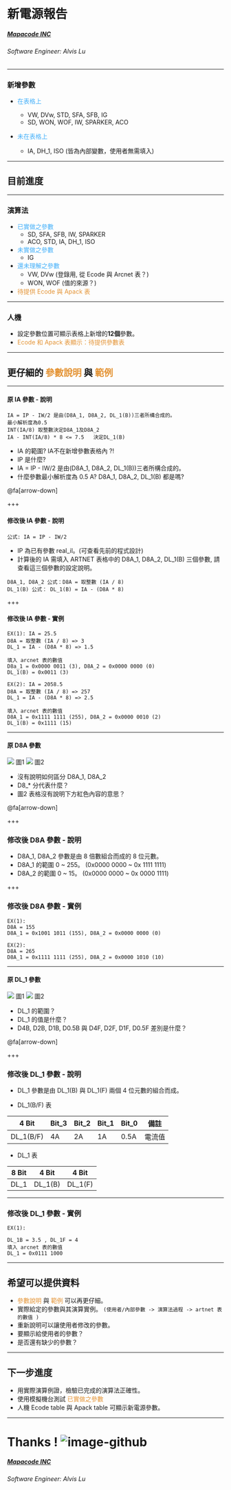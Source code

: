 <!-- $theme: gaia -->

# 新電源報告

##### [Mapacode INC](mapacode.tw)

###### Software Engineer: Alvis Lu

---

### 新增參數
- <span style="color:#42affa">在表格上</span>
    - VW, DVw, STD, SFA, SFB, IG
    - SD, WON, WOF, IW, SPARKER, ACO

- <span style="color:#42affa">未在表格上</span>
    - IA, DH_1, ISO (皆為內部變數，使用者無需填入)

---

## 目前進度

---

### 演算法

- <span style="color:#42affa">已實做之參數</span>
	- SD, SFA, SFB, IW, SPARKER
	- ACO, STD, IA, DH_1, ISO
- <span style="color:#42affa">未實做之參數</span>
	- IG
- <span style="color:#42affa">還未理解之參數</span>
	- VW, DVw  (登錄用, 從 Ecode 與 Arcnet 表？)
	- WON, WOF (值的來源？)
- <span style="color:#e49436">待提供 Ecode 與 Apack 表</span>

---

### 人機

- 設定參數位置可顯示表格上新增的**12個**參數。
- <span style="color:#e49436">Ecode 和 Apack 表顯示：待提供參數表</span>

---

## 更仔細的 <span style="color:#e49436">參數說明</span> 與 <span style="color:#e49436">範例</span>

---

#### 原 IA 參數 - 說明

```
IA = IP - IW/2 是由(D8A_1, D8A_2, DL_1(B))三者所構合成的。
最小解析度為0.5
INT(IA/8) 取整數決定D8A_1及D8A_2
IA - INT(IA/8) * 8 <= 7.5   決定DL_1(B)

```

* IA 的範圍? IA不在新增參數表格內 ?!
* IP 是什麼?
* IA = IP - IW/2  是由(D8A_1, D8A_2, DL_1(B))三者所構合成的。
* 什麼參數最小解析度為 0.5 A? D8A_1, D8A_2, DL_1(B) 都是嗎?

@fa[arrow-down]

+++

#### 修改後 IA 參數 - 說明

```
公式: IA = IP - IW/2
```

- IP 為已有參數 real_il。(可查看先前的程式設計)
- 計算後的 IA 需填入 ARTNET 表格中的 D8A_1, D8A_2, DL_1(B) 三個參數, 請查看這三個參數的設定說明。

```
D8A_1, D8A_2 公式：D8A = 取整數 (IA / 8)
DL_1(B) 公式： DL_1(B) = IA - (D8A * 8)
```

+++

#### 修改後 IA 參數 - 實例

```
EX(1): IA = 25.5
D8A = 取整數 (IA / 8) => 3
DL_1 = IA - (D8A * 8) => 1.5

填入 arcnet 表的數值
D8a_1 = 0x0000 0011 (3), D8A_2 = 0x0000 0000 (0)
DL_1(B) = 0x0011 (3)

EX(2): IA = 2058.5
D8A = 取整數 (IA / 8) => 257
DL_1 = IA - (D8A * 8) => 2.5

填入 arcnet 表的數值
D8A_1 = 0x1111 1111 (255), D8A_2 = 0x0000 0010 (2)
DL_1(B) = 0x1111 (15)
```

---

#### 原 D8A 參數

![](images/d8a.png) 圖1
![](images/d8a-setting.png) 圖2

* 沒有說明如何區分 D8A_1, D8A_2
* D8_* 分代表什麼？
* 圖2 表格沒有說明下方紅色內容的意思？

@fa[arrow-down]

+++

### 修改後 D8A 參數 - 說明

- D8A_1, D8A_2 參數是由 8 倍數組合而成的 8 位元數。
- D8A_1 的範圍 0 ~ 255。 (0x0000 0000 ~ 0x 1111 1111)
- D8A_2 的範圍 0 ~ 15。  (0x0000 0000 ~ 0x 0000 1111)

+++

### 修改後 D8A 參數 - 實例

```
EX(1):
D8A = 155
D8A_1 = 0x1001 1011 (155), D8A_2 = 0x0000 0000 (0)

EX(2):
D8A = 265
D8A_1 = 0x1111 1111 (255), D8A_2 = 0x0000 1010 (10)

```

---

#### 原 DL_1 參數
![](images/dl_1.png) 圖1
![](images/dl_1-setting.png) 圖2

* DL_1 的範圍？
* DL_1 的值是什麼？
* D4B, D2B, D1B, D0.5B 與 D4F, D2F, D1F, D0.5F 差別是什麼？

@fa[arrow-down]

+++

### 修改後 DL_1 參數 - 說明

- DL_1 參數是由 DL_1(B) 與 DL_1(F) 兩個 4 位元數的組合而成。

- DL_1(B/F) 表

|4 Bit    |Bit_3|Bit_2|Bit_1|Bit_0|備註   |
|---------|-----|-----|-----|-----|------|
|DL_1(B/F)| 4A  | 2A  | 1A  | 0.5A|電流值 |

- DL_1 表

|8 Bit| 4 Bit   | 4 Bit   |
|-----|---------|---------|
|DL_1 | DL_1(B) | DL_1(F) |

---

### 修改後 DL_1 參數 - 實例

```
EX(1):

DL_1B = 3.5 , DL_1F = 4
填入 arcnet 表的數值
DL_1 = 0x0111 1000
```

---

## 希望可以提供資料

- <span style="color:#e49436">參數說明</span> 與 <span style="color:#e49436">範例</span> 可以再更仔細。
- 實際給定的參數與其演算實例。
	`(使用者/內部參數 -> 演算法過程 -> artnet 表的數值 )`
- 重新說明可以讓使用者修改的參數。
- 要顯示給使用者的參數？
- 是否還有缺少的參數？

---

## 下一步進度

- 用實際演算例證，檢驗已完成的演算法正確性。
- 使用模擬機台測試 <span style="color:#e49436">已實做之參數</span>
- 人機 Ecode table 與 Apack table 可顯示新電源參數。

---

# Thanks ! ![image-github](https://tctechcrunch2011.files.wordpress.com/2010/07/github-logo.png?w=100)

##### [Mapacode INC](mapacode.tw)

###### Software Engineer: Alvis Lu
